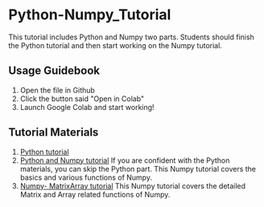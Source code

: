 # Python-Numpy_Tutorial
This tutorial includes Python and Numpy two parts. Students should finish the Python tutorial and then start working on the Numpy tutorial.

## Usage Guidebook
1. Open the file in Github
2. Click the button said "Open in Colab"
3. Launch Google Colab and start working!

## Tutorial Materials
1. [Python tutorial](https://github.com/TechX-NLP-CV/Python-Numpy_Tutorial/blob/main/2022_Python_Intro.ipynb)
2. [Python and Numpy tutorial](https://github.com/TechX-NLP-CV/Python-Numpy_Tutorial/blob/main/Python%2BNumpyGeneral.ipynb)
If you are confident with the Python materials, you can skip the Python part. 
This Numpy tutorial covers the basics and various functions of Numpy.
3. [Numpy- MatrixArray tutorial](https://github.com/TechX-NLP-CV/Python-Numpy_Tutorial/blob/main/Numpy_MatrixArray.ipynb)
This Numpy tutorial covers the detailed Matrix and Array related functions of Numpy.
